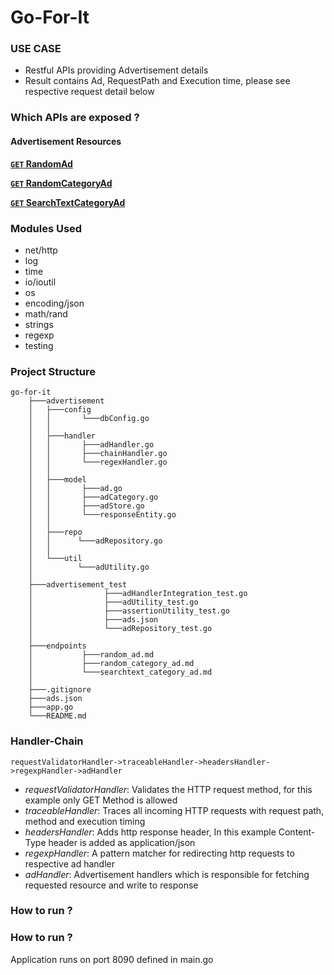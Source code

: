 # Go-For-It #

### USE CASE ###

* Restful APIs providing Advertisement details
* Result contains Ad, RequestPath and Execution time, please see respective request detail below

### Which APIs are exposed ? ###

#### Advertisement Resources

 **[<code>GET</code> RandomAd](https://github.com/ankitggits/go-for-it/blob/master/endpoints/random_ad.md)**
 
 **[<code>GET</code> RandomCategoryAd](https://github.com/ankitggits/go-for-it/blob/master/endpoints/random_category_ad.md)**
 
 **[<code>GET</code> SearchTextCategoryAd](https://github.com/ankitggits/go-for-it/blob/master/endpoints/searchtext_category_ad.md)**
         
### Modules Used ###

   * net/http
   * log
   * time
   * io/ioutil
   * os
   * encoding/json
   * math/rand
   * strings
   * regexp
   * testing
	

### Project Structure ###

    go-for-it
        ├───advertisement
        │   ├───config
        │   │       └───dbConfig.go
        │   │
        │   ├───handler
        │   │       ├───adHandler.go
        │   │       ├───chainHandler.go
        │   │       └───regexHandler.go
        │   │
        │   ├───model
        │   │       ├───ad.go
        │   │       ├───adCategory.go
        │   │       ├───adStore.go
        │   │       └───responseEntity.go
        │   │
        │   ├───repo
        │   │      └───adRepository.go
        │   │
        │   └───util
        │          └───adUtility.go
        │
        ├───advertisement_test
        │                ├───adHandlerIntegration_test.go
        │                ├───adUtility_test.go
        │                ├───assertionUtility_test.go
        │                ├───ads.json
        │                └───adRepository_test.go
        │
        ├───endpoints
        │           ├───random_ad.md
        │           ├───random_category_ad.md
        │           └───searchtext_category_ad.md
        │
        ├───.gitignore
        ├───ads.json
        ├───app.go
        └───README.md
        
### Handler-Chain ### 

    requestValidatorHandler->traceableHandler->headersHandler->regexpHandler->adHandler

*   *requestValidatorHandler*: Validates the HTTP request method, for this example only GET Method is allowed
*   *traceableHandler*: Traces all incoming HTTP requests with request path, method and execution timing
*   *headersHandler*: Adds http response header, In this example Content-Type header is added as application/json
*   *regexpHandler*: A pattern matcher for redirecting http requests to respective ad handler 
*   *adHandler*: Advertisement handlers which is responsible for fetching requested resource and write to response

### How to run ? ### 

### How to run ? ### 

Application runs on port 8090 defined in main.go
